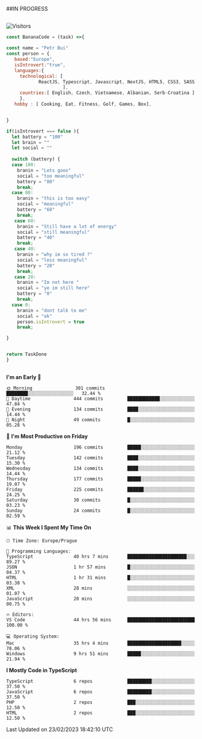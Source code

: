 ##IN PROGRESS
##
![Visitors](https://komarev.com/ghpvc/?username=petrbui&style=for-the-badge&label=Visitors+👀)
```Javascript
const BananaCode = (task) =>{

const name = "Petr Bui"
const person = {
   based:"Europe",
   isIntrovert:"true",
   languages:{
     technological: [ 
            ReactJS, Typescript, Javascript, NextJS, HTML5, CSS3, SASS, Redux, Node, Storybook, Styled-Component
                     ],
     countries:[ English, Czech, Vietnamese, Albanian, Serb-Croatina ]
     },
   hobby : [ Cooking, Eat, Fitness, Golf, Games, Box],


}

if(isIntrovert === false ){
  let battery = "100"
  let brain = ""
  let social = ""
  
  switch (battery) {
  case 100:
    branin = "Lets gooo"
    social = "too meaningful"
    battery = "80"
    break;
  case 80:
    branin = "this is too easy"
    social = "meaningful"
    battery = "60"
    break;
   case 60:
    branin = "Still have a lot of energy"
    social = "still meaningful"
    battery = "40"
    break;
   case 40:
    branin = "why im so tired ?"
    social = "less meaningful"
    battery = "20"
    break;
   case 20:
    branin = "Im not here "
    social = "ye im still here"
    battery = "0"
    break;
  case 0:
    branin = "dont talk to me"
    social = "ok"
    person.isIntrovert = true
    break;

}


return TaskDone
}
```



##
<!--
[![My GitHub stats](https://github-readme-stats.vercel.app/api?username=petrbui&theme=github_dark)](https://github.com/anuraghazra/github-readme-stats)

[![My wakatime stats](https://github-readme-stats.vercel.app/api/wakatime?username=petrbui&theme=github_dark)](https://github.com/anuraghazra/github-readme-stats)
-->
<!--START_SECTION:waka-->
**I'm an Early 🐤** 

```text
🌞 Morning                301 commits         ████████░░░░░░░░░░░░░░░░░   32.44 % 
🌆 Daytime                444 commits         ████████████░░░░░░░░░░░░░   47.84 % 
🌃 Evening                134 commits         ████░░░░░░░░░░░░░░░░░░░░░   14.44 % 
🌙 Night                  49 commits          █░░░░░░░░░░░░░░░░░░░░░░░░   05.28 % 
```
📅 **I'm Most Productive on Friday** 

```text
Monday                   196 commits         █████░░░░░░░░░░░░░░░░░░░░   21.12 % 
Tuesday                  142 commits         ████░░░░░░░░░░░░░░░░░░░░░   15.30 % 
Wednesday                134 commits         ████░░░░░░░░░░░░░░░░░░░░░   14.44 % 
Thursday                 177 commits         █████░░░░░░░░░░░░░░░░░░░░   19.07 % 
Friday                   225 commits         ██████░░░░░░░░░░░░░░░░░░░   24.25 % 
Saturday                 30 commits          █░░░░░░░░░░░░░░░░░░░░░░░░   03.23 % 
Sunday                   24 commits          █░░░░░░░░░░░░░░░░░░░░░░░░   02.59 % 
```


📊 **This Week I Spent My Time On** 

```text
🕑︎ Time Zone: Europe/Prague

💬 Programming Languages: 
TypeScript               40 hrs 7 mins       ██████████████████████░░░   89.27 % 
JSON                     1 hr 57 mins        █░░░░░░░░░░░░░░░░░░░░░░░░   04.37 % 
HTML                     1 hr 31 mins        █░░░░░░░░░░░░░░░░░░░░░░░░   03.38 % 
XML                      28 mins             ░░░░░░░░░░░░░░░░░░░░░░░░░   01.07 % 
JavaScript               20 mins             ░░░░░░░░░░░░░░░░░░░░░░░░░   00.75 % 

🔥 Editors: 
VS Code                  44 hrs 56 mins      █████████████████████████   100.00 % 

💻 Operating System: 
Mac                      35 hrs 4 mins       ████████████████████░░░░░   78.06 % 
Windows                  9 hrs 51 mins       █████░░░░░░░░░░░░░░░░░░░░   21.94 % 
```

**I Mostly Code in TypeScript** 

```text
TypeScript               6 repos             █████████░░░░░░░░░░░░░░░░   37.50 % 
JavaScript               6 repos             █████████░░░░░░░░░░░░░░░░   37.50 % 
PHP                      2 repos             ███░░░░░░░░░░░░░░░░░░░░░░   12.50 % 
HTML                     2 repos             ███░░░░░░░░░░░░░░░░░░░░░░   12.50 % 
```




 Last Updated on 23/02/2023 18:42:10 UTC
<!--END_SECTION:waka-->
